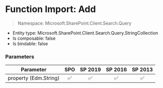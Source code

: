 # Function Import: Add

> Namespace: Microsoft.SharePoint.Client.Search.Query

- Entity type: Microsoft.SharePoint.Client.Search.Query.StringCollection
- Is composable: false
- Is bindable: false

### Parameters

Parameter | SPO | SP 2019 | SP 2016 | SP 2013
----------|:---:|:-------:|:-------:|:-------:
property (Edm.String) | ✅ | ✅ | ✅ | ✅